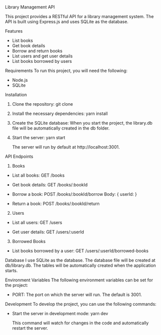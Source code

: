 Library Management API

This project provides a RESTful API for a library management system. The API is built using Express.js and uses SQLite as the database.

Features
- List books
- Get book details
- Borrow and return books
- List users and get user details
- List books borrowed by users

Requirements
To run this project, you will need the following:

- Node.js
- SQLite

Installation

1. Clone the repository:
   git clone <repository-url>

2. Install the necessary dependencies:
   yarn install

3. Create the SQLite database:
   When you start the project, the library.db file will be automatically created in the db folder.

4. Start the server:
   yarn start

   The server will run by default at http://localhost:3001.

API Endpoints

1. Books
- List all books:
  GET /books

- Get book details:
  GET /books/:bookId

- Borrow a book:
  POST /books/:bookId/borrow
  Body: { userId: <userId> }

- Return a book:
  POST /books/:bookId/return

2. Users
- List all users:
  GET /users

- Get user details:
  GET /users/:userId

3. Borrowed Books
- List books borrowed by a user:
  GET /users/:userId/borrowed-books

Database
I use SQLite as the database. The database file will be created at db/library.db. The tables will be automatically created when the application starts.

Environment Variables
The following environment variables can be set for the project:

- PORT: The port on which the server will run. The default is 3001.

Development
To develop the project, you can use the following commands:

- Start the server in development mode:
  yarn dev

  This command will watch for changes in the code and automatically restart the server.
